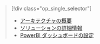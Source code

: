 > [!div class="op_single_selector"]
> * [アーキテクチャの概要](../articles/machine-learning/cortana-analytics-playbook-vehicle-telemetry.md)
> * [ソリューションの詳細情報](../articles/machine-learning/cortana-analytics-playbook-vehicle-telemetry-deep-dive.md)
> * [PowerBI ダッシュボードの設定](../articles/machine-learning/cortana-analytics-playbook-vehicle-telemetry-powerbi.md)
> 
> 



<!--HONumber=Nov16_HO3-->


